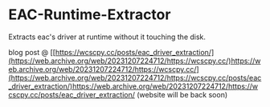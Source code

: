 # EAC-Runtime-Extractor
Extracts eac's driver at runtime without it touching the disk.

blog post @ [[https://wcscpy.cc/posts/eac_driver_extraction/](https://web.archive.org/web/20231207224712/https://wcscpy.cc/)https://web.archive.org/web/20231207224712/https://wcscpy.cc/](https://web.archive.org/web/20231207224712/https://wcscpy.cc/posts/eac_driver_extraction/)https://web.archive.org/web/20231207224712/https://wcscpy.cc/posts/eac_driver_extraction/ (website will be back soon)

